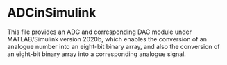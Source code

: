 # ADCinSimulink
This file provides an ADC and corresponding DAC module under MATLAB/Simulink version 2020b, which enables the conversion of an analogue number into an eight-bit binary array, and also the conversion of an eight-bit binary array into a corresponding analogue signal.
